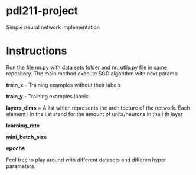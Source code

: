 # pdl211-project
Simple neural network implementation

# Instructions
Run the file nn.py with data sets folder and nn_utils.py file in same repository.
The main method execute SGD algorithm with next params:

**train_x** - Training examples without their labels

**train_y** - Training examples labels

**layers_dims** = A list which represents the architecture of the network. Each element i in the list stend for the amount of units/neurons in the i'th layer

**learning_rate**

**mini_batch_size**

**epochs**

Feel free to play around with different datasets and differen hyper parameters.
